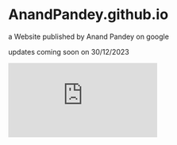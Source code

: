 # AnandPandey.github.io

a Website
published by Anand Pandey on google

updates coming soon on 30/12/2023

![Countdown](https://anandpandey455.github.io/AnandPandey.github.io/index.html)
